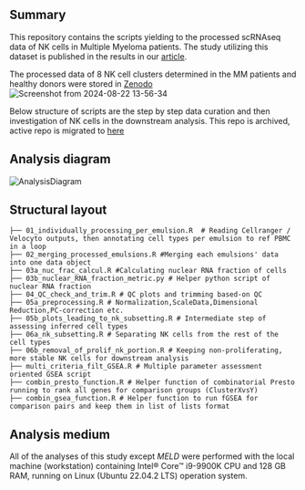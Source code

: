 ## Summary

This repository contains the scripts yielding to the processed scRNAseq data of NK cells in Multiple Myeloma patients.
The study utilizing this dataset is published in  the results in our [article](https://doi.org/10.1182/blood.2023023529).

The processed data of 8 NK cell clusters determined in the MM patients and healthy donors were stored in [Zenodo](https://doi.org/10.5281/zenodo.13359147)
![Screenshot from 2024-08-22 13-56-34](https://github.com/user-attachments/assets/e01e16c4-1030-4a1e-858a-edab776095a1)

Below structure of scripts are the step by step data curation and then investigation of NK cells in the downstream analysis.
This repo is archived, active repo is migrated to [here](https://github.com/ImmuneAxisa/NKcell_dysfunction_MM_Blood24)

## Analysis diagram
![AnalysisDiagram](https://github.com/user-attachments/assets/28c07e18-66f0-408e-9213-465b946abfba)


## Structural layout
```{r eval=FALSE, include=TRUE}
├── 01_individually_processing_per_emulsion.R  # Reading Cellranger / Velocyto outputs, then annotating cell types per emulsion to ref PBMC in a loop
├── 02_merging_processed_emulsions.R #Merging each emulsions' data into one data object
├── 03a_nuc_frac_calcul.R #Calculating nuclear RNA fraction of cells
├── 03b_nuclear_RNA_fraction_metric.py # Helper python script of nuclear RNA fraction
├── 04_QC_check_and_trim.R # QC plots and trimming based-on QC
├── 05a_preprocessing.R # Normalization,ScaleData,Dimensional Reduction,PC-correction etc.
├── 05b_plots_leading_to_nk_subsetting.R # Intermediate step of assessing inferred cell types
├── 06a_nk_subsetting.R # Separating NK cells from the rest of the cell types 
├── 06b_removal_of_prolif_nk_portion.R # Keeping non-proliferating, more stable NK cells for downstream analysis
├── multi_criteria_filt_GSEA.R # Multiple parameter assessment oriented GSEA script
├── combin_presto_function.R # Helper function of combinatorial Presto running to rank all genes for comparison groups (ClusterXvsY)
├── combin_gsea_function.R # Helper function to run fGSEA for comparison pairs and keep them in list of lists format

```
## Analysis medium

All of the analyses of this study except *MELD* were performed with the local machine (workstation) containing Intel® Core™ i9-9900K CPU and 128 GB RAM, running on Linux (Ubuntu 22.04.2 LTS) operation system.
